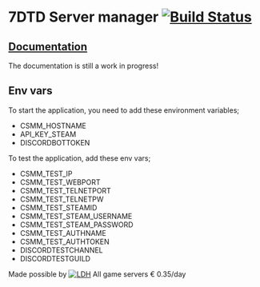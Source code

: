 # 7DTD Server manager [![Build Status](https://travis-ci.org/niekcandaele/7-Days-To-Die-Server-Manager.svg?branch=master)](https://travis-ci.org/niekcandaele/7-Days-To-Die-Server-Manager)

## [Documentation](https://niekcandaele.github.io/7-Days-To-Die-Server-Manager/)

The documentation is still a work in progress!

## Env vars

To start the application, you need to add these environment variables;

 - CSMM_HOSTNAME
 - API_KEY_STEAM
 - DISCORDBOTTOKEN

To test the application, add these env vars;

 - CSMM_TEST_IP
 - CSMM_TEST_WEBPORT
 - CSMM_TEST_TELNETPORT
 - CSMM_TEST_TELNETPW
 - CSMM_TEST_STEAMID
 - CSMM_TEST_STEAM_USERNAME
 - CSMM_TEST_STEAM_PASSWORD
 - CSMM_TEST_AUTHNAME
 - CSMM_TEST_AUTHTOKEN
 - DISCORDTESTCHANNEL
 - DISCORDTESTGUILD


Made possible by
[![LDH](https://i.imgur.com/rfmQjA2.png)](https://letsdohosting.com/?p=Register&ref=Cata)
All game servers € 0.35/day